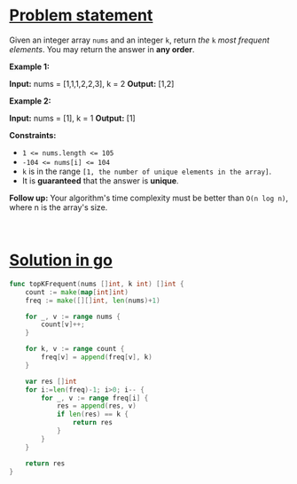 # [Problem statement](https://leetcode.com/problems/top-k-frequent-elements)

Given an integer array `nums` and an integer `k`, return _the_ `k` _most frequent elements_. You may return the answer in **any order**.

**Example 1:**

**Input:** nums = [1,1,1,2,2,3], k = 2
**Output:** [1,2]

**Example 2:**

**Input:** nums = [1], k = 1
**Output:** [1]

**Constraints:**

* `1 <= nums.length <= 105`
* `-104 <= nums[i] <= 104`
* `k` is in the range `[1, the number of unique elements in the array]`.
* It is **guaranteed** that the answer is **unique**.

**Follow up:** Your algorithm's time complexity must be better than `O(n log n)`, where n is the array's size.

<br />

# [Solution in go](https://leetcode.com/submissions/detail/1134025189/)

```go
func topKFrequent(nums []int, k int) []int {
    count := make(map[int]int)
    freq := make([][]int, len(nums)+1)

    for _, v := range nums {
        count[v]++;
    }

    for k, v := range count {
        freq[v] = append(freq[v], k)
    }

    var res []int
    for i:=len(freq)-1; i>0; i-- {
        for _, v := range freq[i] {
            res = append(res, v)
            if len(res) == k {
                return res
            }
        }
    }

    return res
}
```